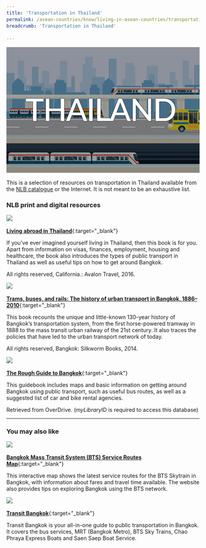 ```yaml
---
title: 'Transportation in Thailand'
permalink: /asean-countries/know/living-in-asean-countries/transportation-in-thailand/
breadcrumb: 'Transportation in Thailand'

---
```



<img src="/images/asean-living/Transportation-Thailand.jpg" alt="Transportation Thailand banner" style="width:800px;" />

 This is a selection of resources on transportation in Thailand available from the [NLB catalogue](http://catalogue.nlb.gov.sg/) or the Internet.  It is not meant to be an exhaustive list.

### **NLB print and digital resources**

<img src="/images/book-covers/Living-abroad-in-Thailand.png" style="width:150px;" />

[**Living abroad in Thailand**](http://eservice.nlb.gov.sg/item_holding.aspx?bid=13736587){:target="_blank"}

If you’ve ever imagined yourself living in Thailand, then this book is for you. Apart from information on visas, finances, employment, housing and healthcare, the book also introduces the types of public transport in Thailand as well as useful tips on how to get around Bangkok.

All rights reserved, California.: Avalon Travel, 2016.

<img src="/images/book-covers/Trams-buses-and-rails-The-history-of-urban-transport-in-Bangkok.jpg" style="width:150px;" />

[**Trams, buses, and rails: The history of urban transport in Bangkok, 1886–2010**](http://eservice.nlb.gov.sg/item_holding.aspx?bid=201511980){:target="_blank"}

This book recounts the unique and little-known 130-year history of Bangkok’s transportation system, from the first horse-powered tramway in 1888 to the mass transit urban railway of the 21st century. It also traces the policies that have led to the urban transport network of today.

All rights reserved, Bangkok: Silkworm Books, 2014.

<img src="/images/book-covers/The-Rough-Guide-to-Bangkok.jpg" style="width:150px;" />

[**The Rough Guide to Bangkok**](https://nlb.overdrive.com/media/9DB7A533-F6C1-4762-9B2D-15C401521B03){:target="_blank"}

This guidebook includes maps and basic information on getting around Bangkok using public transport, such as useful bus routes, as well as a suggested list of car and bike rental agencies.

Retrieved from OverDrive. (*myLibrary*ID is required to access this database)

---

### **You may also like**

<img src="/images/resources/Article 1.jpg" style="width:180px;" />

[**Bangkok Mass Transit System (BTS) Service Routes Map**](http://www.bts.co.th/customer/en/02-route-current_new.aspx){:target="_blank"}

This interactive map shows the latest service routes for the BTS Skytrain in Bangkok, with information about fares and travel time available. The website also provides tips on exploring Bangkok using the BTS network.

<img src="/images/resources/Article 2.jpg" style="width:180px;" />

[**Transit Bangkok**](http://www.transitbangkok.com/){:target="_blank"}

Transit Bangkok is your all-in-one guide to public transportation in Bangkok. It covers the bus services, MRT (Bangkok Metro), BTS Sky Trains, Chao Phraya Express Boats and Saen Saep Boat Service.
